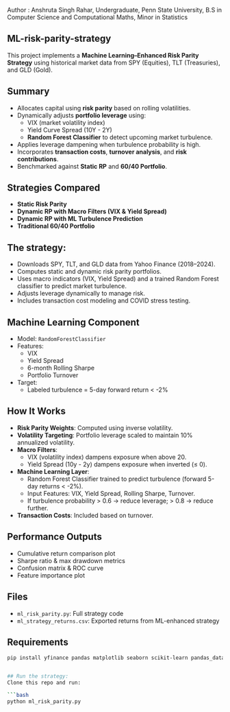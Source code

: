 Author : Anshruta Singh Rahar,
Undergraduate, Penn State University,
B.S in Computer Science and Computational Maths, Minor in Statistics

## ML-risk-parity-strategy
This project implements a **Machine Learning–Enhanced Risk Parity Strategy** using historical market data from SPY (Equities), TLT (Treasuries), and GLD (Gold).

## Summary
- Allocates capital using **risk parity** based on rolling volatilities.
- Dynamically adjusts **portfolio leverage** using:
  - VIX (market volatility index)
  - Yield Curve Spread (10Y - 2Y)
  - **Random Forest Classifier** to detect upcoming market turbulence.
- Applies leverage dampening when turbulence probability is high.
- Incorporates **transaction costs**, **turnover analysis**, and **risk contributions**.
- Benchmarked against **Static RP** and **60/40 Portfolio**.

 
## Strategies Compared
- **Static Risk Parity**  
- **Dynamic RP with Macro Filters (VIX & Yield Spread)**  
- **Dynamic RP with ML Turbulence Prediction**  
- **Traditional 60/40 Portfolio**

## The strategy:
- Downloads SPY, TLT, and GLD data from Yahoo Finance (2018–2024).
- Computes static and dynamic risk parity portfolios.
- Uses macro indicators (VIX, Yield Spread) and a trained Random Forest classifier to predict market turbulence.
- Adjusts leverage dynamically to manage risk.
- Includes transaction cost modeling and COVID stress testing.

## Machine Learning Component
- Model: `RandomForestClassifier`
- Features:
  - VIX
  - Yield Spread
  - 6-month Rolling Sharpe
  - Portfolio Turnover
- Target:
  - Labeled turbulence = 5-day forward return < -2%

## How It Works
- **Risk Parity Weights**: Computed using inverse volatility.
- **Volatility Targeting**: Portfolio leverage scaled to maintain 10% annualized volatility.
- **Macro Filters**:
  - VIX (volatility index) dampens exposure when above 20.
  - Yield Spread (10y - 2y) dampens exposure when inverted (≤ 0).
- **Machine Learning Layer**:
  - Random Forest Classifier trained to predict turbulence (forward 5-day returns < -2%).
  - Input Features: VIX, Yield Spread, Rolling Sharpe, Turnover.
  - If turbulence probability > 0.6 → reduce leverage; > 0.8 → reduce further.
- **Transaction Costs**: Included based on turnover.
  
## Performance Outputs
- Cumulative return comparison plot
- Sharpe ratio & max drawdown metrics
- Confusion matrix & ROC curve
- Feature importance plot

## Files
- `ml_risk_parity.py`: Full strategy code
- `ml_strategy_returns.csv`: Exported returns from ML-enhanced strategy

## Requirements
```bash
pip install yfinance pandas matplotlib seaborn scikit-learn pandas_datareader


## Run the strategy:
Clone this repo and run:

```bash
python ml_risk_parity.py

